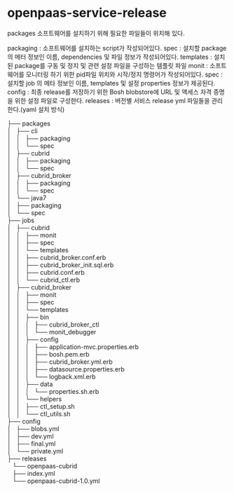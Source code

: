 # openpaas-service-release

packages
소프트웨어를 설치하기 위해 필요한 파일들이 위치해 있다.

packaging : 소프트웨어를 설치하는 script가 작성되어있다.
spec : 설치할 package의 메터 정보인 이름, dependencies 및 파일 정보가 작성되어있다.
templates : 설치된 package를 구동 및 정지 및 관련 설정 파일을 구성하는 템플릿 파일
monit : 소프트웨어를 모니터링 하기 위한 pid파일 위치와 시작/정지 명령어가 작성되어있다.
spec : 설치할 job 의 메타 정보인 이름, templates 및 설정 properties 정보가 제공된다.
config : 최종 release를 저장하기 위한 Bosh blobstore에 URL 및 액세스 자격 증명을 위한 설정 파일로 구성한다.
releases : 버전별 서비스 release yml 파일들을 관리한다.(yaml 설치 방식)


├── packages<br>
│   ├── cli<br>
│   │   ├── packaging<br>
│   │   └── spec<br>
│   ├── cubrid<br>
│   │   ├── packaging<br>
│   │   └── spec<br>
│   ├── cubrid_broker<br>
│   │   ├── packaging<br>
│   │   └── spec<br>
│   └── java7<br>
│       ├── packaging<br>
│       └── spec<br>
├── jobs<br>
│   ├── cubrid<br>
│   │   ├── monit<br>
│   │   ├── spec<br>
│   │   └── templates<br>
│   │       ├── cubrid_broker.conf.erb<br>
│   │       ├── cubrid_broker_init.sql.erb<br>
│   │       ├── cubrid.conf.erb<br>
│   │       └── cubrid_ctl.erb<br>
│   ├── cubrid_broker<br>
│   │   ├── monit<br>
│   │   ├── spec<br>
│   │   └── templates<br>
│   │       ├── bin<br>
│   │       │   ├── cubrid_broker_ctl<br>
│   │       │   └── monit_debugger<br>
│   │       ├── config<br>
│   │       │   ├── application-mvc.properties.erb<br>
│   │       │   ├── bosh.pem.erb<br>
│   │       │   ├── cubrid_broker.yml.erb<br>
│   │       │   ├── datasource.properties.erb<br>
│   │       │   └── logback.xml.erb<br>
│   │       ├── data<br>
│   │       │   └── properties.sh.erb<br>
│   │       └── helpers<br>
│   │           ├── ctl_setup.sh<br>
│   │           └── ctl_utils.sh<br>
├── config<br>
│   ├── blobs.yml<br>
│   ├── dev.yml<br>
│   ├── final.yml<br>
│   └── private.yml<br>
├── releases<br>
    └── openpaas-cubrid<br>
        ├── index.yml<br>
        └── openpaas-cubrid-1.0.yml<br>
